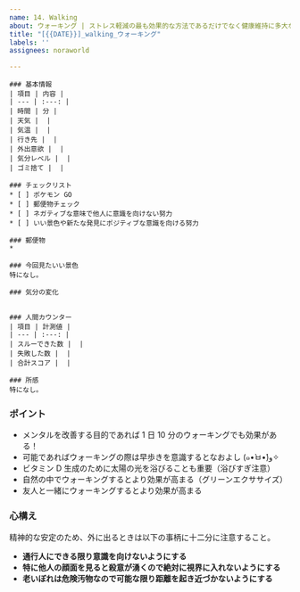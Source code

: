 ```yaml
---
name: 14. Walking
about: ウォーキング | ストレス軽減の最も効果的な方法であるだけでなく健康維持に多大な効果を発揮します
title: "[{{DATE}}]_walking_ウォーキング"
labels: ''
assignees: noraworld

---
```


```
### 基本情報
| 項目 | 内容 |
| --- | :---: |
| 時間 | 分 |
| 天気 |  |
| 気温 |  |
| 行き先 |  |
| 外出意欲 |  |
| 気分レベル |  |
| ゴミ捨て |  |

### チェックリスト
* [ ] ポケモン GO
* [ ] 郵便物チェック
* [ ] ネガティブな意味で他人に意識を向けない努力
* [ ] いい景色や新たな発見にポジティブな意識を向ける努力

### 郵便物
* 

### 今回見たいい景色
特になし。

### 気分の変化


### 人間カウンター
| 項目 | 計測値 |
| --- | :---: |
| スルーできた数 |  |
| 失敗した数 |  |
| 合計スコア |  |

### 所感
特になし。
```

### ポイント
* メンタルを改善する目的であれば 1 日 10 分のウォーキングでも効果がある！
* 可能であればウォーキングの際は早歩きを意識するとなおよし (๑•̀ㅂ•́)و✧
* ビタミン D 生成のために太陽の光を浴びることも重要（浴びすぎ注意）
* 自然の中でウォーキングするとより効果が高まる（グリーンエクササイズ）
* 友人と一緒にウォーキングするとより効果が高まる

### 心構え
精神的な安定のため、外に出るときは以下の事柄に十二分に注意すること。

* **通行人にできる限り意識を向けないようにする**
* **特に他人の顔面を見ると殺意が湧くので絶対に視界に入れないようにする**
* **老いぼれは危険汚物なので可能な限り距離を起き近づかないようにする**
